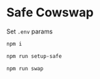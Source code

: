 # Safe Cowswap

Set `.env` params

```bash
npm i
```

```bash
npm run setup-safe
```

```bash
npm run swap
```